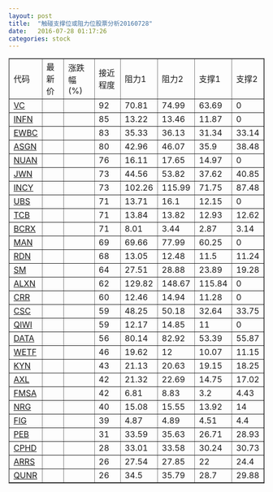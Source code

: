 ```yaml
---
layout: post
title:  "触碰支撑位或阻力位股票分析20160728"
date:   2016-07-28 01:17:26
categories: stock
---
```

<script type="text/javascript">
var stockList = []
stockList.push('gb_vc');
stockList.push('gb_infn');
stockList.push('gb_ewbc');
stockList.push('gb_asgn');
stockList.push('gb_nuan');
stockList.push('gb_jwn');
stockList.push('gb_incy');
stockList.push('gb_ubs');
stockList.push('gb_tcb');
stockList.push('gb_bcrx');
stockList.push('gb_man');
stockList.push('gb_rdn');
stockList.push('gb_sm');
stockList.push('gb_alxn');
stockList.push('gb_crr');
stockList.push('gb_csc');
stockList.push('gb_qiwi');
stockList.push('gb_data');
stockList.push('gb_wetf');
stockList.push('gb_kyn');
stockList.push('gb_axl');
stockList.push('gb_fmsa');
stockList.push('gb_nrg');
stockList.push('gb_fig');
stockList.push('gb_peb');
stockList.push('gb_cphd');
stockList.push('gb_arrs');
stockList.push('gb_qunr');
</script>
<table border="1">
 <tr>
 <td>代码</td>
 <td>最新价</td>
 <td>涨跌幅(%)</td>
 <td>接近程度</td>
 <td>阻力1</td>
 <td>阻力2</td>
 <td>支撑1</td>
 <td>支撑2</td>
</tr>
  <tr id="vc" class="red">
  <td><a href="http://stock.finance.sina.com.cn/usstock/quotes/VC.html" target="_blank">VC</a></td><td></td><td></td><td>92</td><td>70.81</td><td>74.99</td><td>63.69</td><td>0</td></tr>
  <tr id="infn" class="red">
  <td><a href="http://stock.finance.sina.com.cn/usstock/quotes/INFN.html" target="_blank">INFN</a></td><td></td><td></td><td>85</td><td>13.22</td><td>13.46</td><td>11.87</td><td>0</td></tr>
  <tr id="ewbc" class="red">
  <td><a href="http://stock.finance.sina.com.cn/usstock/quotes/EWBC.html" target="_blank">EWBC</a></td><td></td><td></td><td>83</td><td>35.33</td><td>36.13</td><td>31.34</td><td>33.14</td></tr>
  <tr id="asgn" class="green">
  <td><a href="http://stock.finance.sina.com.cn/usstock/quotes/ASGN.html" target="_blank">ASGN</a></td><td></td><td></td><td>80</td><td>42.96</td><td>46.07</td><td>35.9</td><td>38.48</td></tr>
  <tr id="nuan" class="red">
  <td><a href="http://stock.finance.sina.com.cn/usstock/quotes/NUAN.html" target="_blank">NUAN</a></td><td></td><td></td><td>76</td><td>16.11</td><td>17.65</td><td>14.97</td><td>0</td></tr>
  <tr id="jwn" class="red">
  <td><a href="http://stock.finance.sina.com.cn/usstock/quotes/JWN.html" target="_blank">JWN</a></td><td></td><td></td><td>73</td><td>44.56</td><td>53.82</td><td>37.62</td><td>40.85</td></tr>
  <tr id="incy" class="green">
  <td><a href="http://stock.finance.sina.com.cn/usstock/quotes/INCY.html" target="_blank">INCY</a></td><td></td><td></td><td>73</td><td>102.26</td><td>115.99</td><td>71.75</td><td>87.48</td></tr>
  <tr id="ubs" class="red">
  <td><a href="http://stock.finance.sina.com.cn/usstock/quotes/UBS.html" target="_blank">UBS</a></td><td></td><td></td><td>71</td><td>13.71</td><td>16.1</td><td>12.15</td><td>0</td></tr>
  <tr id="tcb" class="red">
  <td><a href="http://stock.finance.sina.com.cn/usstock/quotes/TCB.html" target="_blank">TCB</a></td><td></td><td></td><td>71</td><td>13.84</td><td>13.82</td><td>12.93</td><td>12.62</td></tr>
  <tr id="bcrx" class="red">
  <td><a href="http://stock.finance.sina.com.cn/usstock/quotes/BCRX.html" target="_blank">BCRX</a></td><td></td><td></td><td>71</td><td>8.01</td><td>3.44</td><td>2.87</td><td>3.14</td></tr>
  <tr id="man" class="red">
  <td><a href="http://stock.finance.sina.com.cn/usstock/quotes/MAN.html" target="_blank">MAN</a></td><td></td><td></td><td>69</td><td>69.66</td><td>77.99</td><td>60.25</td><td>0</td></tr>
  <tr id="rdn" class="red">
  <td><a href="http://stock.finance.sina.com.cn/usstock/quotes/RDN.html" target="_blank">RDN</a></td><td></td><td></td><td>68</td><td>13.05</td><td>12.48</td><td>11.5</td><td>11.24</td></tr>
  <tr id="sm" class="red">
  <td><a href="http://stock.finance.sina.com.cn/usstock/quotes/SM.html" target="_blank">SM</a></td><td></td><td></td><td>64</td><td>27.51</td><td>28.88</td><td>23.89</td><td>19.28</td></tr>
  <tr id="alxn" class="red">
  <td><a href="http://stock.finance.sina.com.cn/usstock/quotes/ALXN.html" target="_blank">ALXN</a></td><td></td><td></td><td>62</td><td>129.82</td><td>148.67</td><td>115.84</td><td>0</td></tr>
  <tr id="crr" class="red">
  <td><a href="http://stock.finance.sina.com.cn/usstock/quotes/CRR.html" target="_blank">CRR</a></td><td></td><td></td><td>60</td><td>12.46</td><td>14.94</td><td>11.28</td><td>0</td></tr>
  <tr id="csc" class="red">
  <td><a href="http://stock.finance.sina.com.cn/usstock/quotes/CSC.html" target="_blank">CSC</a></td><td></td><td></td><td>59</td><td>48.25</td><td>50.18</td><td>32.64</td><td>33.75</td></tr>
  <tr id="qiwi" class="red">
  <td><a href="http://stock.finance.sina.com.cn/usstock/quotes/QIWI.html" target="_blank">QIWI</a></td><td></td><td></td><td>59</td><td>12.17</td><td>14.85</td><td>11</td><td>0</td></tr>
  <tr id="data" class="green">
  <td><a href="http://stock.finance.sina.com.cn/usstock/quotes/DATA.html" target="_blank">DATA</a></td><td></td><td></td><td>56</td><td>80.14</td><td>82.92</td><td>53.39</td><td>55.87</td></tr>
  <tr id="wetf" class="green">
  <td><a href="http://stock.finance.sina.com.cn/usstock/quotes/WETF.html" target="_blank">WETF</a></td><td></td><td></td><td>46</td><td>19.62</td><td>12</td><td>10.07</td><td>11.15</td></tr>
  <tr id="kyn" class="green">
  <td><a href="http://stock.finance.sina.com.cn/usstock/quotes/KYN.html" target="_blank">KYN</a></td><td></td><td></td><td>43</td><td>21.13</td><td>20.63</td><td>19.15</td><td>18.25</td></tr>
  <tr id="axl" class="green">
  <td><a href="http://stock.finance.sina.com.cn/usstock/quotes/AXL.html" target="_blank">AXL</a></td><td></td><td></td><td>42</td><td>21.32</td><td>22.69</td><td>14.75</td><td>17.02</td></tr>
  <tr id="fmsa" class="red">
  <td><a href="http://stock.finance.sina.com.cn/usstock/quotes/FMSA.html" target="_blank">FMSA</a></td><td></td><td></td><td>42</td><td>6.81</td><td>8.83</td><td>3.2</td><td>4.43</td></tr>
  <tr id="nrg" class="red">
  <td><a href="http://stock.finance.sina.com.cn/usstock/quotes/NRG.html" target="_blank">NRG</a></td><td></td><td></td><td>40</td><td>15.08</td><td>15.55</td><td>13.92</td><td>14</td></tr>
  <tr id="fig" class="red">
  <td><a href="http://stock.finance.sina.com.cn/usstock/quotes/FIG.html" target="_blank">FIG</a></td><td></td><td></td><td>39</td><td>4.87</td><td>4.89</td><td>4.51</td><td>4.4</td></tr>
  <tr id="peb" class="green">
  <td><a href="http://stock.finance.sina.com.cn/usstock/quotes/PEB.html" target="_blank">PEB</a></td><td></td><td></td><td>31</td><td>33.59</td><td>35.63</td><td>26.71</td><td>28.93</td></tr>
  <tr id="cphd" class="green">
  <td><a href="http://stock.finance.sina.com.cn/usstock/quotes/CPHD.html" target="_blank">CPHD</a></td><td></td><td></td><td>28</td><td>33.01</td><td>33.58</td><td>30.24</td><td>30.73</td></tr>
  <tr id="arrs" class="green">
  <td><a href="http://stock.finance.sina.com.cn/usstock/quotes/ARRS.html" target="_blank">ARRS</a></td><td></td><td></td><td>26</td><td>27.54</td><td>27.85</td><td>22</td><td>24.4</td></tr>
  <tr id="qunr" class="green">
  <td><a href="http://stock.finance.sina.com.cn/usstock/quotes/QUNR.html" target="_blank">QUNR</a></td><td></td><td></td><td>26</td><td>34.5</td><td>35.79</td><td>28.7</td><td>29.88</td></tr>
</table>
